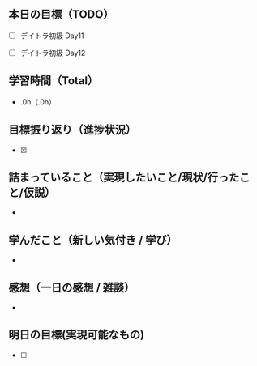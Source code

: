 ## 本日の目標（TODO）

- [ ] デイトラ初級 Day11
- [ ] デイトラ初級 Day12



## 学習時間（Total）

- .0h（.0h）

## 目標振り返り（進捗状況）

- [x]

## 詰まっていること（実現したいこと/現状/行ったこと/仮説）

-

## 学んだこと（新しい気付き / 学び）

-

## 感想（一日の感想 / 雑談）

-

## 明日の目標(実現可能なもの)

- [ ]
